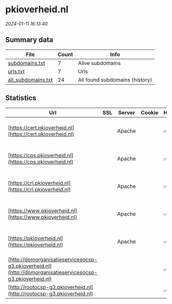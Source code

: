 # pkioverheid.nl
*2024-01-11 16:13:40*
## Summary data
| File       | Count | Info |
|------------|-------|------|
|[subdomains.txt](/data/pkioverheid.nl/subdomains.txt)|7|Alive subdomains|
|[urls.txt](/data/pkioverheid.nl/urls.txt)|7|Urls|
|[all_subdomains.txt](/data/pkioverheid.nl/all_subdomains.txt)|24|All found subdomains (history)|
## Statistics
| Url | SSL | Server | Cookie | HSTS | CSP | XFO | XXP | RP | Tech |Title |
|------------|-------|------|------|------|------|------|------|------|------|------|
|[https://cert.pkioverheid.nl](https://cert.pkioverheid.nl)| |Apache| |:white_check_mark: | 1:white_check_mark: | 2:white_check_mark: | 3:white_check_mark: |Apache HTTP Server HSTS|Overzicht PKIove...|
|[https://cps.pkioverheid.nl](https://cps.pkioverheid.nl)| |Apache| |:white_check_mark: | 1:white_check_mark: | 2:white_check_mark: | 3:white_check_mark: |Apache HTTP Server HSTS|Certification Pr...|
|[https://crl.pkioverheid.nl](https://crl.pkioverheid.nl)| |Apache| |:white_check_mark: | 1:white_check_mark: | 2:white_check_mark: | 3:white_check_mark: |Apache HTTP Server HSTS|PKIoverheid Cert...|
|[https://www.pkioverheid.nl](https://www.pkioverheid.nl)| |Apache| |:white_check_mark: | 1:white_check_mark: | 2:white_check_mark: | 3:white_check_mark: |Apache HTTP Server HSTS|302 Found|
|[https://pkioverheid.nl](https://pkioverheid.nl)| |Apache| |:white_check_mark: | 1:white_check_mark: | 2:white_check_mark: | 3:white_check_mark: |Apache HTTP Server HSTS|302 Found|
|[http://domorganisatieservicesocsp-g3.pkioverheid.nl](http://domorganisatieservicesocsp-g3.pkioverheid.nl)| || |:white_check_mark: | 1:white_check_mark: | 2:white_check_mark: | 3:white_check_mark: |HSTS||
|[http://rootocsp-g3.pkioverheid.nl](http://rootocsp-g3.pkioverheid.nl)| || |:white_check_mark: | 1:white_check_mark: | 2:white_check_mark: | 3:white_check_mark: |HSTS||